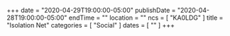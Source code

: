 +++
date = "2020-04-29T19:00:00-05:00"
publishDate = "2020-04-28T19:00:00-05:00"
endTime = ""
location = ""
ncs = [ "KA0LDG" ]
title = "Isolation Net"
categories = [ "Social" ]
dates = [ "" ]
+++
